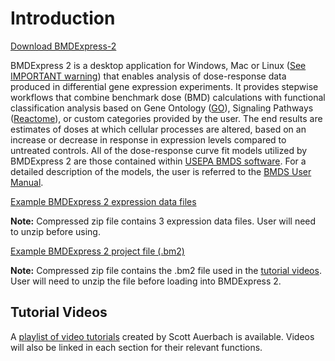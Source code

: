 Introduction
============
[Download BMDExpress-2](https://github.com/auerbachs/BMDExpress-2/releases)

BMDExpress 2 is a desktop application for Windows, Mac or Linux ([See IMPORTANT warning](bmd_analysis#important)) that enables analysis of dose-response data produced in differential gene expression experiments. It provides stepwise workflows that combine benchmark dose (BMD) calculations with functional classification analysis based on Gene Ontology ([GO](http://www.geneontology.org/)), Signaling Pathways ([Reactome](http://reactome.org/)), or custom categories provided by the user. The end results are estimates of doses at which cellular processes are altered, based on an increase or decrease in response in expression levels compared to untreated controls. All of the dose-response curve fit models utilized by BMDExpress 2 are those contained within [USEPA BMDS software](https://www.epa.gov/bmds). For a detailed description of the models, the user is referred to the [BMDS User Manual](https://www.epa.gov/bmds/benchmark-dose-software-bmds-user-manual).

[Example BMDExpress 2 expression data files](https://github.com/auerbachs/BMDExpress-2/blob/master/example/example_data.zip)

**Note:** Compressed zip file contains 3 expression data files. User will need to unzip before using.


[Example BMDExpress 2 project file (.bm2)](https://github.com/auerbachs/BMDExpress-2/blob/master/example/example_project_2.2.zip)


**Note:** Compressed zip file contains the .bm2 file used in the [tutorial videos](https://www.youtube.com/playlist?list=PLX2Rd5DjtiTeR84Z4wRSUmKYMoAbilZEc). User will need to unzip the file before loading into BMDExpress 2.

Tutorial Videos
---------------

A [playlist of video tutorials](https://www.youtube.com/playlist?list=PLX2Rd5DjtiTeR84Z4wRSUmKYMoAbilZEc) created by Scott Auerbach is available. Videos will also be linked in each section for their relevant functions.
